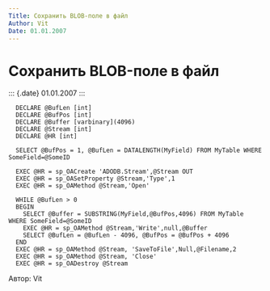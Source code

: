 ```yaml
---
Title: Сохранить BLOB-поле в файл
Author: Vit
Date: 01.01.2007
---
```



Сохранить BLOB-поле в файл
==========================

::: {.date}
01.01.2007
:::

      DECLARE @BufLen [int]
      DECLARE @BufPos [int]
      DECLARE @Buffer [varbinary](4096)
      DECLARE @Stream [int]
      DECLARE @HR [int]
     
      SELECT @BufPos = 1, @BufLen = DATALENGTH(MyField) FROM MyTable WHERE SomeField=@SomeID
     
      EXEC @HR = sp_OACreate 'ADODB.Stream',@Stream OUT 
      EXEC @HR = sp_OASetProperty @Stream,'Type',1
      EXEC @HR = sp_OAMethod @Stream,'Open' 
     
      WHILE @BufLen > 0 
      BEGIN
        SELECT @Buffer = SUBSTRING(MyField,@BufPos,4096) FROM MyTable WHERE SomeField=@SomeID
        EXEC @HR = sp_OAMethod @Stream,'Write',null,@Buffer
        SELECT @BufLen = @BufLen - 4096, @BufPos = @BufPos + 4096
      END
      EXEC @HR = sp_OAMethod @Stream, 'SaveToFile',Null,@Filename,2
      EXEC @HR = sp_OAMethod @Stream, 'Close'
      EXEC @HR = sp_OADestroy @Stream

Автор: Vit
